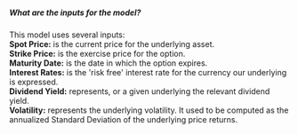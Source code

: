 ##### What are the inputs for the model?

This model uses several inputs:  
**Spot Price:** is the current price for the underlying asset.  
**Strike Price:** is the exercise price for the option.  
**Maturity Date:** is the date in which the option expires.  
**Interest Rates:** is the 'risk free' interest rate for the currency our underlying is expressed.  
**Dividend Yield:** represents, or a given underlying the relevant dividend yield.  
**Volatility:** represents the underlying volatility. It used to be computed as the annualized Standard Deviation of the underlying price returns.  
